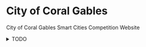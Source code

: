 # City of Coral Gables

City of Coral Gables Smart Cities Competition Website

<details>
  <summary>TODO</summary>
  
  * [x] Create marker on Google
  * [x] Create modal with predictions (congestion, confidence, and time in future) 
</details>